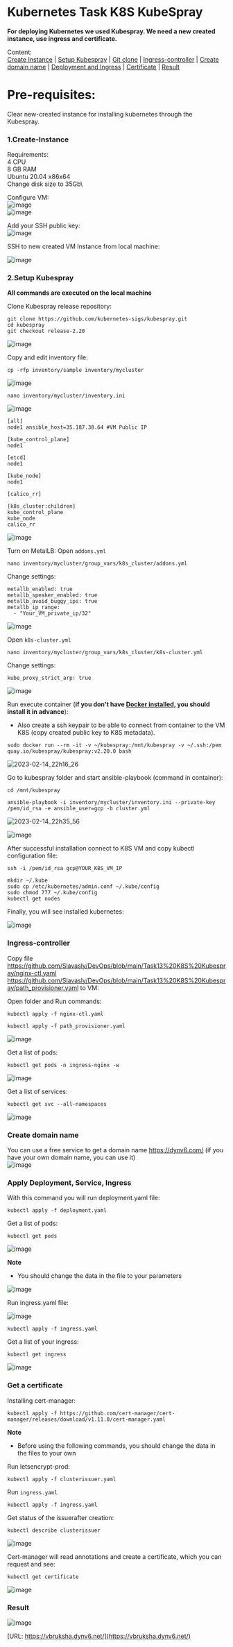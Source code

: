 # Kubernetes Task K8S KubeSpray

**For deploying Kubernetes we used Kubespray. We need a new created instance, use ingress and certificate.**

Content:<br>
[Сreate Instance](#1Сreate-Instance) | [Setup Kubespray](#setup-kubespray) | [Git clone](#git-clone) | [Ingress-controller](#ingress-controller) | [Create domain name](#create-domain-name) | [Deployment and Ingress](#deployment-and-ingress) | [Certificate](#certificate) | [Result](#result)

# Pre-requisites:
Clear new-created instance for installing kubernetes through the Kubespray.

### <a name="1Сreate-Instance">1.Сreate-Instance</a>
Requirements:\
4 CPU\
8 GB RAM\
Ubuntu 20.04 x86x64\
Change disk size to 35Gb\

Configure VM:<br>
![image](https://user-images.githubusercontent.com/44306982/217662899-13e14a58-2235-41c9-957f-4b16d67759b9.png)\
![image](https://user-images.githubusercontent.com/44306982/217663192-f2392c76-b2d3-46b6-b21f-f93f9ccd448e.png)

Add your SSH public key:<br>
![image](https://user-images.githubusercontent.com/44306982/217662445-b962e6b5-45c5-48a0-855d-fc0919486498.png)

SSH to new created VM Instance from local machine:

![image](https://user-images.githubusercontent.com/44306982/217663717-c3138799-d4a4-4f34-abac-f00da63fe485.png)

### <a name="setup-kubespray">2.Setup Kubespray</a>
<b>All commands are executed on the local machine</b>

Clone Kubespray release  repository:
```
git clone https://github.com/kubernetes-sigs/kubespray.git
cd kubespray
git checkout release-2.20
```
![image](https://user-images.githubusercontent.com/44306982/217664981-f0e6c275-6fe5-4bf5-99ff-578b66fffd2a.png)

Copy and edit inventory file:
```
cp -rfp inventory/sample inventory/mycluster
```
![image](https://user-images.githubusercontent.com/44306982/217665257-c13092ad-a2f6-4e67-a19b-7df70b750a9d.png)

```
nano inventory/mycluster/inventory.ini
```
![image](https://user-images.githubusercontent.com/44306982/218258723-538ec716-14b6-45cb-b314-414104354eb8.png)
```
[all]
node1 ansible_host=35.187.38.64 #VM Public IP

[kube_control_plane]
node1

[etcd]
node1

[kube_node]
node1

[calico_rr]

[k8s_cluster:children]
kube_control_plane
kube_node
calico_rr
```
![image](https://user-images.githubusercontent.com/44306982/218314045-5650aaac-263f-4305-a7cf-4c93312c33b0.png)

Turn on MetalLB:
Open `addons.yml`
```
nano inventory/mycluster/group_vars/k8s_cluster/addons.yml
```
Change settings:
```
metallb_enabled: true
metallb_speaker_enabled: true
metallb_avoid_buggy_ips: true
metallb_ip_range:
  - "Your_VM_private_ip/32"
```
![image](https://user-images.githubusercontent.com/44306982/218308951-e156c71b-962c-4296-ba82-ee4709f61a23.png)

Open `k8s-cluster.yml`
```
nano inventory/mycluster/group_vars/k8s_cluster/k8s-cluster.yml
```
Change settings:
```
kube_proxy_strict_arp: true
```
![image](https://user-images.githubusercontent.com/44306982/218266234-ad6b1fb4-27c0-4b5d-9b21-2e4ca31839ed.png)

Run execute container (<b>if you don't have [Docker installed](https://docs.docker.com/engine/install/ubuntu/), you should install it in advance</b>):

- Also create a ssh keypair to be able to connect from container to the VM K8S (copy created public key to K8S metadata).

```
sudo docker run --rm -it -v ~/kubespray:/mnt/kubespray -v ~/.ssh:/pem quay.io/kubespray/kubespray:v2.20.0 bash
```
![2023-02-14_22h16_26](https://user-images.githubusercontent.com/44306982/218852314-835301eb-e452-4533-bb72-106cb4d30d2f.gif)

Go to kubespray folder and start ansible-playbook (command in container):
```
cd /mnt/kubespray
```
```
ansible-playbook -i inventory/mycluster/inventory.ini --private-key /pem/id_rsa -e ansible_user=gcp -b cluster.yml
```
![2023-02-14_22h35_56](https://user-images.githubusercontent.com/44306982/218856974-bc65207c-e480-49ad-88e7-7604bdb34a67.gif)

![image](https://user-images.githubusercontent.com/44306982/218325524-c120962e-331d-4f37-8b1c-c1321331807c.png)

After successful installation connect to K8S VM and copy kubectl configuration file:
```
ssh -i /pem/id_rsa gcp@YOUR_K8S_VM_IP
```
```
mkdir ~/.kube
sudo cp /etc/kubernetes/admin.conf ~/.kube/config
sudo chmod 777 ~/.kube/config
kubectl get nodes
```
Finally, you will see installed kubernetes:<br>

![image](https://user-images.githubusercontent.com/44306982/218325581-dde5262c-0e3b-4ba7-89e3-4a25ae94265b.png)

### <a name="Ingress-controller">Ingress-controller</a> 
Copy file https://github.com/Slavasly/DevOps/blob/main/Task13%20K8S%20Kubespray/nginx-ctl.yaml 
https://github.com/Slavasly/DevOps/blob/main/Task13%20K8S%20Kubespray/path_provisioner.yaml to VM:

Open folder and Run commands:
```
kubectl apply -f nginx-ctl.yaml
```
```
kubectl apply -f path_provisioner.yaml
```
![image](https://user-images.githubusercontent.com/44306982/218326066-5db23e86-2551-42c6-8418-de8ddd8470d2.png)

Get a list of pods:
```
kubectl get pods -n ingress-nginx -w
```
![image](https://user-images.githubusercontent.com/44306982/218326123-445be936-0779-442b-abe1-9021f4161eb4.png)

Get a list of services:
```
kubectl get svc --all-namespaces
```
![image](https://user-images.githubusercontent.com/44306982/218326176-fb9fa8c6-a528-41fd-a556-45b13de53c75.png)

### <a name="create-domain-name">Create domain name</a>
You can use a free service to get a domain name https://dynv6.com/ (if you have your own domain name, you can use it)<br>
![image](https://user-images.githubusercontent.com/44306982/218327436-a29b3ccf-48d9-4d71-9551-0a4c0682a109.png)

### <a name="deployment-and-ingress">Apply Deployment, Service, Ingress</a>
With this command you will run deployment.yaml file:
```
kubectl apply -f deployment.yaml
```
Get a list of pods:
```
kubectl get pods
```

![image](https://user-images.githubusercontent.com/44306982/218335405-825a2d3a-2fa7-4150-ab81-34cad81ad714.png)

<b>Note</b>
- You should change the data in the file to your parameters

![image](https://user-images.githubusercontent.com/44306982/218335459-f5be43c6-ec9a-498d-a017-7a734e16377d.png)

Run ingress.yaml file:

![image](https://user-images.githubusercontent.com/44306982/218335576-149f0f12-0883-4ebb-bea8-b314190bde5e.png)

```
kubectl apply -f ingress.yaml
```
Get a list of your ingress:
```
kubectl get ingress
```
![image](https://user-images.githubusercontent.com/44306982/218335621-4bb383c1-c625-44e6-8b01-dcc71a48152c.png)

### <a name="certificate">Get a certificate</a>
Installing cert-manager:
```
kubectl apply -f https://github.com/cert-manager/cert-manager/releases/download/v1.11.0/cert-manager.yaml
```
<b>Note</b>
- Before using the following commands, you should change the data in the files to your own

Run letsencrypt-prod:
```
kubectl apply -f clusterissuer.yaml
```
Run `ingress.yaml`
```
kubectl apply -f ingress.yaml
```
Get status of the issuerafter creation:
```
kubectl describe clusterissuer
```
![image](https://user-images.githubusercontent.com/44306982/218338146-ef05aaf6-74ca-4200-ad15-ac663d7f5883.png)

Cert-manager will read annotations and create a certificate, which you can request and see:
```
kubectl get certificate
```
![image](https://user-images.githubusercontent.com/44306982/218339431-126bb74d-5245-4034-8e70-10f18cdfbd2d.png)

### <a name="result">Result</a>
![image](https://user-images.githubusercontent.com/44306982/218339576-0d6e09fd-5731-4e46-b0d0-1bcc56971075.png)

[URL: https://vbruksha.dynv6.net/](https://vbruksha.dynv6.net/)
